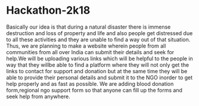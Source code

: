 # Hackathon-2k18
Basically our idea is that during a  natural disaster there is immense destruction and loss of property and life and also people get distressed due to all these activities and they are unable to find a way out of that situation. Thus, we are planning to make a website wherein people  from all communities from all over India can submit their details and seek for help.We will be uploading various links which will be helpful to the people in way that they willbe able to find a platform where they will not only get the links to contact for support and donation but at the same time they will be able to provide their personal details and submit it to the NGO inorder to get help properly and as fast as possible. 
We are adding blood donation form,regional ngo support form so that anyone can fill up the forms and seek help from anywhere.
